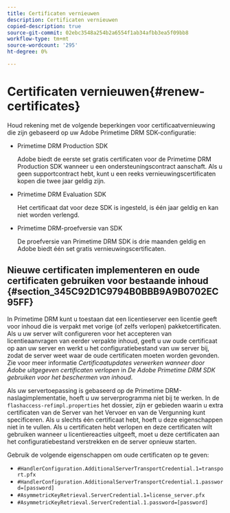 ```yaml
---
title: Certificaten vernieuwen
description: Certificaten vernieuwen
copied-description: true
source-git-commit: 02ebc3548a254b2a6554f1ab34afbb3ea5f09bb8
workflow-type: tm+mt
source-wordcount: '295'
ht-degree: 0%

---
```


# Certificaten vernieuwen{#renew-certificates}

Houd rekening met de volgende beperkingen voor certificaatvernieuwing die zijn gebaseerd op uw Adobe Primetime DRM SDK-configuratie:

* Primetime DRM Production SDK

  Adobe biedt de eerste set gratis certificaten voor de Primetime DRM Production SDK wanneer u een ondersteuningscontract aanschaft. Als u geen supportcontract hebt, kunt u een reeks vernieuwingscertificaten kopen die twee jaar geldig zijn.
* Primetime DRM Evaluation SDK

  Het certificaat dat voor deze SDK is ingesteld, is één jaar geldig en kan niet worden verlengd.
* Primetime DRM-proefversie van SDK

  De proefversie van Primetime DRM SDK is drie maanden geldig en Adobe biedt één set gratis vernieuwingscertificaten.

## Nieuwe certificaten implementeren en oude certificaten gebruiken voor bestaande inhoud {#section_345C92D1C9794B0BBB9A9B0702EC95FF}

In Primetime DRM kunt u toestaan dat een licentieserver een licentie geeft voor inhoud die is verpakt met vorige (of zelfs verlopen) pakketcertificaten. Als u uw server wilt configureren voor het accepteren van licentieaanvragen van eerder verpakte inhoud, geeft u uw oude certificaat op aan uw server en werkt u het configuratiebestand van uw server bij, zodat de server weet waar de oude certificaten moeten worden gevonden. Zie voor meer informatie *Certificaatupdates verwerken wanneer door Adobe uitgegeven certificaten verlopen* in *De Adobe Primetime DRM SDK gebruiken voor het beschermen van inhoud*.

Als uw servertoepassing is gebaseerd op de Primetime DRM-naslagimplementatie, hoeft u uw serverprogramma niet bij te werken. In de `flashaccess-refimpl.properties` het dossier, zijn er gebieden waarin u extra certificaten van de Server van het Vervoer en van de Vergunning kunt specificeren. Als u slechts één certificaat hebt, hoeft u deze eigenschappen niet in te vullen. Als u certificaten hebt verlopen en deze certificaten wilt gebruiken wanneer u licentiereacties uitgeeft, moet u deze certificaten aan het configuratiebestand verstrekken en de server opnieuw starten.

Gebruik de volgende eigenschappen om oude certificaten op te geven:

* `#HandlerConfiguration.AdditionalServerTransportCredential.1=transport.pfx`
* `#HandlerConfiguration.AdditionalServerTransportCredential.1.password=[password]`
* `#AsymmetricKeyRetrieval.ServerCredential.1=license_server.pfx`
* `#AsymmetricKeyRetrieval.ServerCredential.1.password=[password]`
